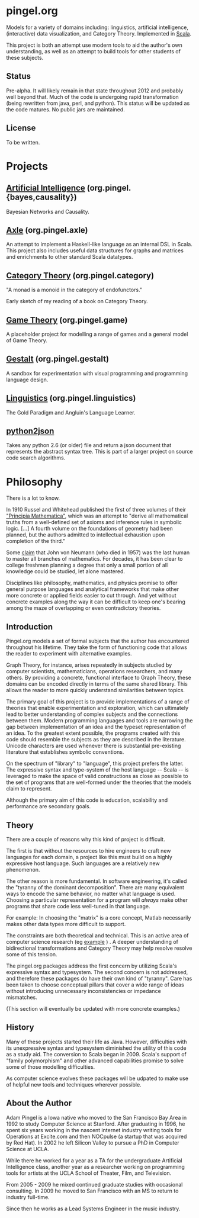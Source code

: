 
pingel.org
==========

Models for a variety of domains including: linguistics,
artificial intelligence, (interactive) data visualization, and Category Theory.
Implemented in [Scala](http://www.scala-lang.org/).

This project is both an attempt use modern tools to aid the author's own understanding,
as well as an attempt to build tools for other students of these subjects.

Status
------

Pre-alpha. 
It will likely remain in that state throughout 2012 and probably well beyond that.
Much of the code is undergoing rapid transformation (being rewritten from java, perl, and python).
This status will be updated as the code matures.
No public jars are maintained.

License
-------

To be written.


Projects
========

[Artificial Intelligence](ai) (org.pingel.{bayes,causality})
--------------------------------------------------------------

Bayesian Networks and Causality.


[Axle](axle) (org.pingel.axle)
----------------------

An attempt to implement a Haskell-like language as an internal DSL in Scala.
This project also includes useful data structures for graphs and matrices and enrichments to
other standard Scala datatypes.


[Category Theory](category) (org.pingel.category)
--------------------------------------

"A monad is a monoid in the category of endofunctors."

Early sketch of my reading of a book on Category Theory.


[Game Theory](game) (org.pingel.game)
-----------------------------

A placeholder project for modelling a range of games and a general model of Game Theory.


[Gestalt](gestalt) (org.pingel.gestalt)
----------------------------

A sandbox for experimentation with visual programming and programming language design.


[Linguistics](linguistics) (org.pingel.linguistics)
------------------------------------

The Gold Paradigm and Angluin's Language Learner.


[python2json](python2json)
-----------

Takes any python 2.6 (or older) file and return a json document that represents the
abstract syntax tree.
This is part of a larger project on source code search algorithms.


Philosophy
==========

There is a lot to know.

In 1910 Russel and Whitehead published the first of three volumes of their
["Principia Mathematica"](http://en.wikipedia.org/wiki/Principia_Mathematica),
which was an attempt to "derive all mathematical truths from a well-defined set
of axioms and inference rules in symbolic logic. [...] 
A fourth volume on the foundations of geometry had been planned, but the authors admitted to intellectual exhaustion upon completion of the third."


Some [claim](http://en.wikipedia.org/wiki/John_von_Neumann) that John von Neumann
(who died in 1957) was the last human to master all branches of mathematics.
For decades, it has been clear to college freshmen planning a degree
that only a small portion of all knowledge could be studied, let alone mastered.

Disciplines like philosophy, mathematics, and physics promise
to offer general purpose languages and analytical frameworks that
make other more concrete or applied fields easier to cut through.
And yet without concrete examples along the way it can be difficult
to keep one's bearing among the maze of overlapping or even contradictory
theories.

Introduction
------------

Pingel.org models a set of formal subjects that the author has encountered
throughout his lifetime.
They take the form of functioning code that allows the reader to experiment
with alternative examples.

Graph Theory, for instance, arises repeatedly in subjects studied by 
computer scientists, mathematicians, operations researchers, and many others.
By providing a concrete, functional interface to Graph Theory, these
domains can be encoded directly in terms of the same shared library.
This allows the reader to more quickly understand similarities between
topics.

The primary goal of this project is to provide implementations of a range
of theories that enable experimentation and exploration, which can
ultimately lead to better understanding of complex subjects and the
connections between them.
Modern programming languages and tools are narrowing the gap between
implementation of an idea and the typeset representation of an idea.
To the greatest extent possible, the programs created with this 
code should resemble the subjects as they are described in the literature.
Unicode characters are used whenever there is substantial pre-existing literature
that establishes symbolic conventions.

On the spectrum of "library" to "language", this project prefers the latter.
The expressive syntax and type-system of the host language -- Scala --
is leveraged to make the space of valid constructions as close as possible to the set of
programs that are well-formed under the theories that the models claim to represent.

Although the primary aim of this code is education, scalability and performance
are secondary goals.

Theory
------

There are a couple of reasons why this kind of project is difficult.

The first is that without the resources to hire engineers to craft new
languages for each domain, a project like this must build on a highly expressive
host language.
Such languages are a relatively new phenomenon.

The other reason is more fundamental.
In software engineering, it's called the "tyranny of the dominant decomposition".
There are many equivalent ways to encode the same behavior, no matter what
language is used.
Choosing a particular representation for a program will *always* make other
programs that share code less well-tuned in that language.

For example: In choosing the "matrix" is a core concept, Matlab necessarily makes
other data types more difficult to support.

The constraints are both theoretical and technical.
This is an active area of computer science research
(eg [example](http://www.cs.cornell.edu/~jnfoster/papers/grace-report.pdf) )
.
A deeper understanding of bidirectional transformations and Category Theory
may help resolve resolve some of this tension.

The pingel.org packages address the first concern by utilizing Scala's expressive
syntax and typesystem.
The second concern is not addressed, and therefore these packages do have
their own kind of "tyranny".
Care has been taken to choose conceptual pillars that cover a wide range of 
ideas without introducing unnecessary inconsistencies or impedance mismatches.

(This section will eventually be updated with more concrete examples.)


History
-------

Many of these projects started their life as Java.
However, difficulties with its unexpressive syntax and typesystem diminished
the utility of this code as a study aid.
The conversion to Scala began in 2009.
Scala's support of "family polymorphism" and other advanced capabilities
promise to solve some of those modelling difficulties.

As computer science evolves these packages will be udpated to make use of
helpful new tools and techniques wherever possible.


About the Author
----------------

Adam Pingel is a Iowa native who moved to the San Francisco Bay Area in 1992
to study Computer Science at Stanford.  After graduating in 1996, he spent
six years working in the nascent internet industry writing tools for Operations
at Excite.com and then NOCpulse (a startup that was acquired by Red Hat).
In 2002 he left Silicon Valley to pursue a PhD in Computer Science at UCLA.

While there he worked for a year as a TA for the undergraduate Artificial
Intelligence class, another year as a researcher working on programming tools
for artists at the UCLA School of Theater, Film, and Television.

From 2005 - 2009 he mixed continued graduate studies with occasional 
consulting.
In 2009 he moved to San Francisco with an MS to return to industry full-time.

Since then he works as a Lead Systems Engineer in the music industry.
